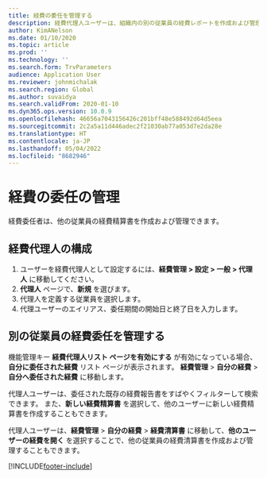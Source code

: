 ```yaml
---
title: 経費の委任を管理する
description: 経費代理人ユーザーは、組織内の別の従業員の経費レポートを作成および管理できます。
author: KimANelson
ms.date: 01/10/2020
ms.topic: article
ms.prod: ''
ms.technology: ''
ms.search.form: TrvParameters
audience: Application User
ms.reviewer: johnmichalak
ms.search.region: Global
ms.author: suvaidya
ms.search.validFrom: 2020-01-10
ms.dyn365.ops.version: 10.0.9
ms.openlocfilehash: 46656a7043156426c201bff48e588492d64d5eea
ms.sourcegitcommit: 2c2a5a11d446adec2f21030ab77a053d7e2da28e
ms.translationtype: HT
ms.contentlocale: ja-JP
ms.lasthandoff: 05/04/2022
ms.locfileid: "8682946"
---
```

# <a name="manage-expense-delegation"></a>経費の委任の管理

経費委任者は、他の従業員の経費精算書を作成および管理できます。

## <a name="configure-expense-delegation"></a>経費代理人の構成

1. ユーザーを経費代理人として設定するには、**経費管理 > 設定 > 一般 > 代理人** に移動してください。
2. **代理人** ページで、**新規** を選びます。
3. 代理人を定義する従業員を選択します。 
4. 代理ユーザーのエイリアス、委任期間の開始日と終了日を入力します。

## <a name="manage-expense-delegation-for-another-employee"></a>別の従業員の経費委任を管理する

機能管理キー **経費代理人リスト ページを有効にする** が有効になっている場合、**自分に委任された経費** リスト ページが表示されます。 **経費管理** > **自分の経費** > **自分へ委任された経費** に移動します。

代理人ユーザーは、委任された既存の経費報告書をすばやくフィルターして検索できます。 また、**新しい経費精算書** を選択して、他のユーザーに新しい経費精算書を作成することもできます。

代理人ユーザーは、**経費管理** > **自分の経費** > **経費清算書** に移動して、**他のユーザーの経費を開く** を選択することで、他の従業員の経費清算書を作成および管理することもできます。


[!INCLUDE[footer-include](../includes/footer-banner.md)]